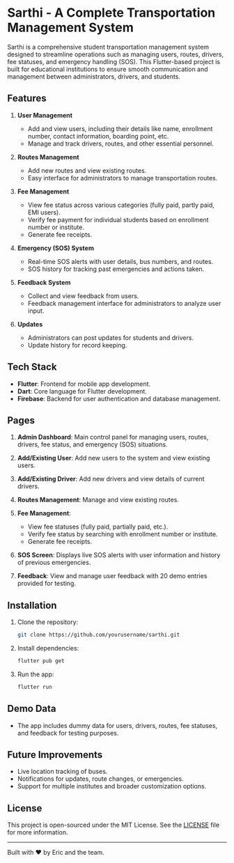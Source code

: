 <!--- 
# sarthi

A new Flutter project.

## Getting Started

This project is a starting point for a Flutter application.

A few resources to get you started if this is your first Flutter project:

- [Lab: Write your first Flutter app](https://docs.flutter.dev/get-started/codelab)
- [Cookbook: Useful Flutter samples](https://docs.flutter.dev/cookbook)

For help getting started with Flutter development, view the
[online documentation](https://docs.flutter.dev/), which offers tutorials,
samples, guidance on mobile development, and a full API reference.
--->

# Sarthi - A Complete Transportation Management System

Sarthi is a comprehensive student transportation management system designed to streamline operations such as managing users, routes, drivers, fee statuses, and emergency handling (SOS). This Flutter-based project is built for educational institutions to ensure smooth communication and management between administrators, drivers, and students.

## Features

1. **User Management**
   - Add and view users, including their details like name, enrollment number, contact information, boarding point, etc.
   - Manage and track drivers, routes, and other essential personnel.

2. **Routes Management**
   - Add new routes and view existing routes.
   - Easy interface for administrators to manage transportation routes.

3. **Fee Management**
   - View fee status across various categories (fully paid, partly paid, EMI users).
   - Verify fee payment for individual students based on enrollment number or institute.
   - Generate fee receipts.

4. **Emergency (SOS) System**
   - Real-time SOS alerts with user details, bus numbers, and routes.
   - SOS history for tracking past emergencies and actions taken.

5. **Feedback System**
   - Collect and view feedback from users.
   - Feedback management interface for administrators to analyze user input.

6. **Updates**
   - Administrators can post updates for students and drivers.
   - Update history for record keeping.

## Tech Stack

- **Flutter**: Frontend for mobile app development.
- **Dart**: Core language for Flutter development.
- **Firebase**: Backend for user authentication and database management.

## Pages

1. **Admin Dashboard**: Main control panel for managing users, routes, drivers, fee status, and emergency (SOS) situations.
   
2. **Add/Existing User**: Add new users to the system and view existing users.

3. **Add/Existing Driver**: Add new drivers and view details of current drivers.

4. **Routes Management**: Manage and view existing routes.

5. **Fee Management**:
   - View fee statuses (fully paid, partially paid, etc.).
   - Verify fee status by searching with enrollment number or institute.
   - Generate fee receipts.

6. **SOS Screen**: Displays live SOS alerts with user information and history of previous emergencies.

7. **Feedback**: View and manage user feedback with 20 demo entries provided for testing.

## Installation

1. Clone the repository:
   ```bash
   git clone https://github.com/yourusername/sarthi.git
   ```
2. Install dependencies:
   ```bash
   flutter pub get
   ```
3. Run the app:
   ```bash
   flutter run
   ```

## Demo Data

- The app includes dummy data for users, drivers, routes, fee statuses, and feedback for testing purposes.

## Future Improvements

- Live location tracking of buses.
- Notifications for updates, route changes, or emergencies.
- Support for multiple institutes and broader customization options.

## License

This project is open-sourced under the MIT License. See the [LICENSE](LICENSE) file for more information.

---

Built with ❤️ by Eric and the team.

